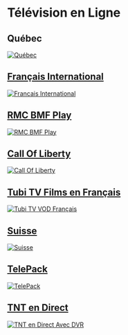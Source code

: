 # Télévision en Ligne

## Québec 
<a href="https://github.com/Sphinxroot/Tele-Franco-Direct-/blob/main/QUEBEC.md"><img src="https://i.imgur.com/Ak4XHwO.png" title="Québec">

## Français International 
<a href="https://github.com/Sphinxroot/Tele-Franco-Direct-/blob/main/FrancaisINT.md"><img src="https://i.imgur.com/C6tV1sY.png" title="Francais International">

## RMC BMF Play
<a href="https://github.com/Sphinxroot/Tele-Franco-Direct-/blob/main/rmcbfmplay.md"><img src="https://i.imgur.com/OCs3iIQ.png" title="RMC BMF Play">

## Call Of Liberty
<a href="http://www.callofliberty.fr/tv/tv.php"><img src="https://i.imgur.com/Q80KNeb.png" title="Call Of Liberty">

## Tubi TV Films en Français
<a href="https://tubitv.com/category/french_movies_and_series"><img src="https://i.imgur.com/yqjLqFy.png" title="Tubi TV VOD Français">

## Suisse 
<a href="https://github.com/Sphinxroot/Tele-Franco-Direct-/blob/main/SUISSE.md"><img src="https://i.imgur.com/NTgRGX9.png" title="Suisse">

## TelePack
<a href="https://telepack.net/"><img src="https://i.imgur.com/4szWecb.png" title="TelePack">

## TNT en Direct
<a href="https://github.com/Sphinxroot/Tele-Franco-Direct-/blob/main/TNT.md"><img src="https://i.imgur.com/tydEzFb.png" title="TNT en Direct Avec DVR">
